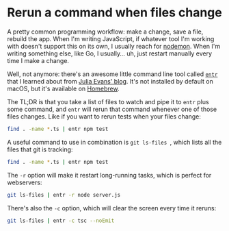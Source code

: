 # Rerun a command when files change

A pretty common programming workflow: make a change, save a file, rebuild the app. When I'm writing JavaScript, if whatever tool I'm working with doesn't support this on its own, I usually reach for [nodemon](https://nodemon.io/). When I'm writing something else, like Go, I usually… uh, just restart manually every time I make a change.

Well, not anymore: there's an awesome little command line tool called [`entr`](http://eradman.com/entrproject/) that I learned about from [Julia Evans' blog](https://jvns.ca/blog/2020/06/28/entr/). It's not installed by default on macOS, but it's available on [Homebrew](https://formulae.brew.sh/formula/entr).

The TL;DR is that you take a list of files to watch and pipe it to `entr` plus some command, and `entr` will rerun that command whenever one of those files changes. Like if you want to rerun tests when your files change:

```sh
find . -name *.ts | entr npm test
```

A useful command to use in combination is `git ls-files `, which lists all the files that git is tracking:

```sh
find . -name *.ts | entr npm test
```

The `-r` option will make it restart long-running tasks, which is perfect for webservers:

```sh
git ls-files | entr -r node server.js
```

There's also the `-c` option, which will clear the screen every time it reruns:

```sh
git ls-files | entr -c tsc --noEmit
```
